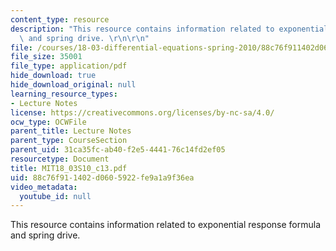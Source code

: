 ```yaml
---
content_type: resource
description: "This resource contains information related to exponential response formula\
  \ and spring drive. \r\n\r\n"
file: /courses/18-03-differential-equations-spring-2010/88c76f911402d0605922fe9a1a9f36ea_MIT18_03S10_c13.pdf
file_size: 35001
file_type: application/pdf
hide_download: true
hide_download_original: null
learning_resource_types:
- Lecture Notes
license: https://creativecommons.org/licenses/by-nc-sa/4.0/
ocw_type: OCWFile
parent_title: Lecture Notes
parent_type: CourseSection
parent_uid: 31ca35fc-ab40-f2e5-4441-76c14fd2ef05
resourcetype: Document
title: MIT18_03S10_c13.pdf
uid: 88c76f91-1402-d060-5922-fe9a1a9f36ea
video_metadata:
  youtube_id: null
---
```

This resource contains information related to exponential response formula and spring drive. 


